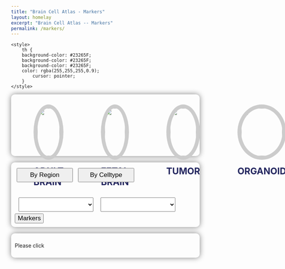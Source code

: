 ```yaml
---
title: "Brain Cell Atlas - Markers"
layout: homelay
excerpt: "Brain Cell Atlas -- Markers"
permalink: /markers/
---
```

<!-- <b>The page is under maintenance</b> -->
<html>
<head>
	<meta http-equiv="Content-type" content="text/html; charset=utf-8">
	<meta name="viewport" content="width=device-width,initial-scale=1,user-scalable=no">
	<link rel="stylesheet" type="text/css" href="https://cdn.datatables.net/1.12.1/css/jquery.dataTables.min.css">
	<link rel="stylesheet" type="text/css" href="https://cdn.datatables.net/buttons/2.2.3/css/buttons.dataTables.min.css">
</head>
<body>
  <script type="text/javascript"  src="https://code.jquery.com/jquery-3.5.1.js"></script>
	<script type="text/javascript"  src="https://cdn.datatables.net/1.12.1/js/jquery.dataTables.min.js"></script>
	<script type="text/javascript"  src="https://cdn.datatables.net/buttons/2.2.3/js/dataTables.buttons.min.js"></script>
	<script type="text/javascript"  src="https://cdnjs.cloudflare.com/ajax/libs/jszip/3.1.3/jszip.min.js"></script>
	<script type="text/javascript"  src="https://cdnjs.cloudflare.com/ajax/libs/pdfmake/0.1.53/pdfmake.min.js"></script>
	<script type="text/javascript"  src="https://cdnjs.cloudflare.com/ajax/libs/pdfmake/0.1.53/vfs_fonts.js"></script>
	<script type="text/javascript" src="https://cdn.datatables.net/buttons/2.2.3/js/buttons.html5.min.js"></script>
	<script type="text/javascript"  src="https://cdn.datatables.net/buttons/2.2.3/js/buttons.print.min.js"></script>

    <style>
		th {
        background-color: #23265F;
        background-color: #23265F;
        background-color: #23265F;
        color: rgba(255,255,255,0.9);
		    cursor: pointer;
        }
	</style>

<div class="container">
<!--b style="font-size: 24px;">
ATLAS
</b-->
<!--div class="shadow p-3 mb-5 bg-white rounded row"-->
<br/>
<div class="row" style="display: flex; justify-content: space-between;"> <!-- 两端对齐-->
<div class="col-lg-3 text-center custom-column">
<div class="img-circle card photo-card card-clickable" onclick="handleClick('Adult',this)">
<img src="{{ site.url }}{{ site.baseurl }}/images/homePage/adult-brain.png" class="rounded-circle" />
</div>
<div>
<p class="text-center" style="margin-top: 16px;">
<b style="font-size: 24px; color: #23265F;">
ADULT BRAIN
</b>
</p>
</div>
</div>

<div class="col-lg-3 text-center custom-column">
<div class="img-circle card photo-card card-clickable" onclick="handleClick('Fetal',this)">
<img src="{{ site.url }}{{ site.baseurl }}/images/homePage/fetal-brain.png" class="rounded-circle" />
</div>
<div>
<p class="text-center" style="margin-top: 16px;">
<b style="font-size: 24px; color: #23265F;">
FETAL BRAIN
</b>
</p>
</div>
</div>


<div class="col-lg-3 text-center custom-column">
<div class="img-circle card photo-card card-clickable" onclick="handleClick('Tumour',this)">
<img src="{{ site.url }}{{ site.baseurl }}/images/homePage/tumour-brain.png" class="rounded-circle" />
</div>
<div>
<p class="text-center" style="margin-top: 16px;">
<b style="font-size: 24px; color: #23265F;">
TUMOR
</b>
</p>
</div>
</div>

<div class="col-lg-3 text-center custom-column">
<div class="img-circle card photo-card card-clickable" onclick="handleClick('Organoid',this)">
<img src="{{ site.url }}{{ site.baseurl }}/images/homePage/drganoid-brain.png" class="rounded-circle" />
</div>
<div>
<p class="text-center" style="margin-top: 16px;">
<b style="font-size: 24px; color: #23265F;">
ORGANOID
</b>
</p>
</div>
</div>


<!--div class="col-lg-3 text-center">
<div class="img-circle card photo-card card-clickable" onclick="handleClick('Tumour',this)">
<img src="{{ site.url }}{{ site.baseurl }}/images/homePage/airway.png" class="rounded-circle" />
</div>
<div>
<p class="text-center" style="margin-top: 16px;">
<b style="font-size: 24px;">
ORGANOID
</b>
</p>
</div>
</div-->

</div>
</div>
<br/>
<div class="container">
  <button id="buttonA" onclick="changeOrder('A')">By Region</button>
  <button id="buttonB" onclick="changeOrder('B')">By Celltype</button>
  <br/>
  <br/>
  <p id="sentence"></p>
  <select id="selectBox1" style="width: 200px; margin: 0 10px" onchange="handleSelectChange()"></select>
  <select id="selectBox2" style="width: 200px; margin: 5px" onchange="handleSelectChange()"></select>
  <!-- <button type="button" class="btn btn-primary btn-sm" onclick="toggleContent();displaySelectedImage();displaySelectedTable();">Markers</button> -->
  <button type="button" class="btn btn-primary btn-sm" style="text-transform: capitalize;" onclick="toggleContent();displaySelectedImage();displaySelectedTable();">Markers</button>
</div>
<br/>
<div id="contentContainer" style="display: none;">
<div class="container">
<div class="image-container">
Volcano Plot
<img id="selectedImage" src="" alt="Selected Image">
</div>
</div>
<br/>
<div class="container">
<div id="csvTableContainer" style="max-height: 500px; overflow-y: auto;"></div>
</div>
</div>
<script>
jQuery( document ).ready(function( $ ) {
        $(document).ready( function () {
        $.noConflict();
        var table = $('#mytable').DataTable();
        });
})
</script>

<div class="container">
<p id="clickMessageContainer" style="display: block;">Please click</p>
</div>


<!-- <div class="container">
<table id="myTable" class="display table table-striped table-bordered" cellspacing="0" width="100%">
<thead>
  <tr>
    <th>Year</th>
    <th>Author</th>
    <th>Title</th>
    <th>Ribozyme name</th>
    <th>Description</th>
    <th>Journal</th>
  </tr>
</thead>
<tbody>
  <tr>
    <td>2004</td>
    <td>Adams, P. L., M. R. Stahley, A. B. Kosek, J. Wang and S. A. Strobel </td>
    <td>Crystal structure of a self-splicing group I intron with both exons.</td>
    <td><a href="https://www.ribocentre.org/docs/groupI.html"  target="_blank" ><b> Group I self-splicing intron</b></a></td>
    <td>Crystal structure of <em>Azoarcus</em> group I intron with both exons</td>
    <td ><a href="https://www.ncbi.nlm.nih.gov/pubmed/15175762"  target="_blank" ><b> Nature 430 (6995): 45-50.</b></a></td>
  </tr>
  <tr>
    <td>1989</td>
    <td>Flor, P. J., J. B. Flanegan and T. R. Cech </td>
    <td>A conserved base pair within helix P4 of the <em>Tetrahymena</em> ribozyme helps to form the tertiary structure required for self-splicing.</td>
    <td><a href="https://www.ribocentre.org/docs/groupI.html"  target="_blank" ><b> Group I self-splicing intron</b></a></td>
    <td>The conserved base pair C109-G212 in P4 contributes to the tertiary structure required for self-splicing</td>
    <td ><a href="https://www.ncbi.nlm.nih.gov/pubmed/2684642"  target="_blank" ><b> EMBO J 8 (11): 3391-9.</b></a></td>
  </tr>
  <tr>
    <td>1982</td>
    <td>Kruger, K., P. J. Grabowski, A. J. Zaug, J. Sands, D. E. Gottschling and T. R. Cech </td>
    <td>Self-splicing RNA: autoexcision and autocyclization of the ribosomal RNA intervening sequence of <em>Tetrahymena</em>.</td>
    <td><a href="https://www.ribocentre.org/docs/groupI.html"  target="_blank" ><b> Group I self-splicing intron</b></a></td>
    <td>Discovery</td>
    <td ><a href="https://www.ncbi.nlm.nih.gov/pubmed/6297754"  target="_blank" ><b> Cell 31 (1): 147-57.</b></a></td>
  </tr>
  <tr>
    <td>1982</td>
    <td>Davies, R. W., R. B. Waring, J. A. Ray, T. A. Brown and C. Scazzocchio </td>
    <td>Making ends meet: a model for RNA splicing in fungal mitochondria.</td>
    <td><a href="https://www.ribocentre.org/docs/groupI.html"  target="_blank" ><b> Group I self-splicing intron</b></a></td>
    <td>Determination of shared secondary structure</td>
    <td ><a href="https://www.ncbi.nlm.nih.gov/pubmed/6757759"  target="_blank" ><b> Nature 300 (5894): 719-24.</b></a></td>
  </tr>
  <tr>
    <td>1986</td>
    <td>Zaug, A. J. and T. R. Cech </td>
    <td>The intervening sequence RNA of <em>Tetrahymena</em> is an enzyme.</td>
    <td><a href="https://www.ribocentre.org/docs/groupI.html"  target="_blank" ><b> Group I self-splicing intron</b></a></td>
    <td>The intervening sequence RNA of <em>Tetrahymena</em> is an enzyme</td>
    <td ><a href="https://www.ncbi.nlm.nih.gov/pubmed/3941911"  target="_blank" ><b> Science 231 (4737): 470-5.</b></a></td>
  </tr>
  <tr>
    <td>1988</td>
    <td>Price, J. V. and T. R. Cech </td>
    <td>Determinants of the 3' splice site for self-splicing of the <em>Tetrahymena</em> pre-rRNA.</td>
    <td><a href="https://www.ribocentre.org/docs/groupI.html"  target="_blank" ><b> Group I self-splicing intron</b></a></td>
    <td>ωG is closely related to the choice of 3' splice site</td>
    <td ><a href="https://www.ncbi.nlm.nih.gov/pubmed/3209068"  target="_blank" ><b> Genes Dev 2 (11): 1439-47.</b></a></td>
  </tr>
  <tr>
    <td>1990</td>
    <td>Michel, F. and E. Westhof </td>
    <td>Modelling of the three-dimensional architecture of group I catalytic introns based on comparative sequence analysis.</td>
    <td><a href="https://www.ribocentre.org/docs/groupI.html"  target="_blank" ><b> Group I self-splicing intron</b></a></td>
    <td>3D models of  group I intron based on comparative sequence analysis</td>
    <td ><a href="https://www.ncbi.nlm.nih.gov/pubmed/2258934"  target="_blank" ><b> J Mol Biol 216 (3): 585-610.</b></a></td>
  </tr>
  <tr>
    <td>1996</td>
    <td>Cate, J. H., A. R. Gooding, E. Podell, K. Zhou, B. L. Golden, C. E. Kundrot, T. R. Cech and J. A. Doudna </td>
    <td>Crystal structure of a group I ribozyme domain: principles of RNA packing.</td>
    <td><a href="https://www.ribocentre.org/docs/groupI.html"  target="_blank" ><b> Group I self-splicing intron</b></a></td>
    <td>Crystal structure of <em>Tetrahymena</em> P4-P6 domain</td>
    <td ><a href="https://www.ncbi.nlm.nih.gov/pubmed/8781224"  target="_blank" ><b> Science 273 (5282): 1678-85.</b></a></td>
  </tr>
</tbody>
</table>
 -->
<style>
    .custom-column {
        margin: 0 50px; /* 设置列之间的间距 */
    }
</style>
<style>
  #csvTableContainer {
    max-height: 500px;
    overflow-y: auto;
  }

  /* 将表格头部固定 */
  #csvTableContainer thead {
    position: sticky;
    top: 0;
    background-color: white;
  }
</style>







<style>
   /* 设置固定宽度 */
  #selectBox1, #selectBox2 {
    width: 400px; /* 这里可以根据需要调整宽度 */
    height: 38px
  }
  .active {
    background-color: #23265F; 
    color: white;
  }
  .image-container {
    max-width: 100%;
    max-height: 100%;
    background-color: none;
    justify-content: center;
    align-items: center;
    box-shadow: none;
  }
  
  .image-container img {
    width: 100%;
    height: 100%;
    object-fit: contain;
  }
/*   .table-container {
    max-height: 500px; 
    overflow-y: auto;
  } */
</style>
<script type="text/javascript"  src="https://code.jquery.com/jquery-3.5.1.js"></script>
<script type="text/javascript"  src="https://cdn.datatables.net/1.12.1/js/jquery.dataTables.min.js"></script>
<script type="text/javascript"  src="https://cdn.datatables.net/buttons/2.2.3/js/dataTables.buttons.min.js"></script>
<script type="text/javascript"  src="https://cdnjs.cloudflare.com/ajax/libs/jszip/3.1.3/jszip.min.js"></script>
<script type="text/javascript"  src="https://cdnjs.cloudflare.com/ajax/libs/pdfmake/0.1.53/pdfmake.min.js"></script>
<script type="text/javascript"  src="https://cdnjs.cloudflare.com/ajax/libs/pdfmake/0.1.53/vfs_fonts.js"></script>
<script type="text/javascript" src="https://cdn.datatables.net/buttons/2.2.3/js/buttons.html5.min.js"></script>
<script type="text/javascript"  src="https://cdn.datatables.net/buttons/2.2.3/js/buttons.print.min.js"></script>
<script>
  var selectedImageId = null;
  var selectedOptions = [];
  var selectedButton = null;
  var selectBox1 = document.getElementById('selectBox1');
  var selectBox2 = document.getElementById('selectBox2');
  var originalOrder = true;
  var clickedCard = null;
  // document.addEventListener('DOMContentLoaded', function() {
  //   var adultButton = document.querySelector('.col-lg-3:nth-child(1) .card-clickable');
  //   adultButton.click();
  // });
  function handleClick(imageId,card) {
    if (clickedCard !== null) {
    clickedCard.classList.remove("clicked");
  }
    card.classList.add("clicked");
    clickedCard = card;
    selectedImageId = imageId;
    selectedOptions = [];
    fetch('{{ site.url }}{{ site.baseurl }}/js/genepage/RegionDEG.json')
      .then(response => response.json())
      .then(data => {
        var options = data[imageId];
        updateSelectBoxOptions('selectBox1', options);
        handleSelectChange(); // 确保选中第一个选项
      })
      .catch(error => {
        console.error('Error:', error);
      });
    fetch('{{ site.url }}{{ site.baseurl }}/js/genepage/CellTypeDEG.json')
      .then(response => response.json())
      .then(data => {
        var options = data[imageId];
        updateSelectBoxOptions('selectBox2', options);
        handleSelectChange(); // 确保选中第一个选项
      })
      .catch(error => {
        console.error('Error:', error);
      });
      // resetDisplay();
      displaySelectedImage()
  }
  function handleSelectChange() {
    var selectBox1 = document.getElementById('selectBox1');
    var selectBox2 = document.getElementById('selectBox2');
    var option1 = selectBox1.options[selectBox1.selectedIndex].value;
    var option2 = selectBox2.options[selectBox2.selectedIndex].value;
    selectedOptions = [option1, option2];
    resetDisplay();
    displaySelectedImage();
  }
  function resetDisplay() {
      var contentContainer = document.getElementById('contentContainer');
      var clickMessageContainer = document.getElementById('clickMessageContainer');
      contentContainer.style.display = 'none';
      clickMessageContainer.style.display = 'block';
    }
function displaySelectedImage() {
  if (selectedImageId !== null && selectedOptions.length === 2) {
    var imageName;
    if (selectedButton === 'A') {
      imageName = selectedImageId + '_' + encodeURIComponent(selectedOptions[0]) + '_' + encodeURIComponent(selectedOptions[1]) + '.png';
    var imagePath = 'https://data.braincellatlas.org/volcano/VolcanoByRegion/' + imageName;
    } else if (selectedButton === 'B') {
      imageName = selectedImageId + '_' + encodeURIComponent(selectedOptions[0]) + '_' + encodeURIComponent(selectedOptions[1]) + '.png';
    var imagePath = 'https://data.braincellatlas.org/volcano/VolcanoByCellType/' + imageName;
    }
    console.log('Image path:', imagePath); // 调试信息
    /* var imagePath = '{{ site.url }}{{ site.baseurl }}/images/markerPage/volcano/' + imageName; */
    // 在此处显示照片，例如：
    var imageElement = document.getElementById('selectedImage');
    imageElement.src = imagePath;
    imageElement.style.width = '500px';  // 设置宽度
    imageElement.style.height = 'auto';  // 高度自动调整
    // 设置图片居中
    imageElement.style.display = 'block';
    imageElement.style.margin = '0 auto';
    console.log('Selected Image:', imagePath);
  } else {
    console.log('Please select an image and options.');
  }
}
// function sortTable(columnIndex) {
//     var table = document.getElementById("your-table-id"); // 替换为你的表格的ID
//     var rows = Array.from(table.rows).slice(1); // 去掉表头，获取行数组 
//     // 根据指定的列索引进行排序
//     rows.sort(function(rowA, rowB) {
//         var cellA = rowA.cells[columnIndex].textContent.trim();
//         var cellB = rowB.cells[columnIndex].textContent.trim();
//         return cellA.localeCompare(cellB, "zh");
//     });
//     // 将排序后的行重新添加到表格中
//     rows.forEach(function(row) {
//         table.appendChild(row);
//     });
// }
// jQuery( document ).ready(function( $ ) {
//         $(document).ready( function () {
//         $.noConflict();
//         var table = $('#mytable').DataTable();
//         });
// })
function displaySelectedTable() {
  if (selectedImageId !== null && selectedOptions.length === 2) {
    var tableName;
    var tablePath;
    if (selectedButton === 'A') {
      tableName = selectedImageId + '_' + encodeURIComponent(selectedOptions[0]) + '_' + encodeURIComponent(selectedOptions[1]) + '_cell_type.csv';
      tablePath = 'https://data.braincellatlas.org/markersByRegion/' + tableName;
    } else if (selectedButton === 'B') {
      tableName = selectedImageId + '_' + encodeURIComponent(selectedOptions[0]) + '_' + encodeURIComponent(selectedOptions[1]) + '_celltype.csv';
      tablePath = 'https://data.braincellatlas.org/markersByCellType/' + tableName;
    } else {
      console.log('Please select an image and options.');
      return; // 结束函数的执行
    }
    console.log('Table Path:', tablePath);
    var xhr = new XMLHttpRequest();
    xhr.open('GET', tablePath, true);
    xhr.onreadystatechange = function() {
      if (xhr.readyState === 4 && xhr.status === 200) {
        var csvData = xhr.responseText;
        console.log('CSV Data:', csvData);
        var tableContainer = document.getElementById('csvTableContainer');
        // 解析 CSV 数据
        var rows = csvData.split('\n');
        var tableHtml = '<table id="mytable" class="mytable table table-striped table-bordered" cellspacing="0" width="100%">';
        var headerHtml = `<thead>
        <tr>
            <th>genes</th>
            <th>avg_log2FC</th>
            <th>p_val</th>
            <th>p_val_adj</th>
            <th>pct.1</th>
            <th>pct.2</th>
        </tr>
        </thead>
        <tbody>`;
        tableHtml += headerHtml;
        for (var i = 1; i < rows.length; i++) {
          var cells = rows[i].split(',');
          tableHtml += '<tr>';
          for (var j = 0; j < cells.length; j++) {
              // 去掉每个单元格内容的引号
              var cellContent = cells[j].replace(/^"(.*)"$/, '$1');
              tableHtml += '<td>' + cellContent + '</td>';
          }
          tableHtml += '</tr>';
        }
        tableHtml += `</tbody>
        </table>`;
        tableContainer.innerHTML = tableHtml;
        // 初始化表格并按第二列排序
        initializeDataTable();
      }
    };
    xhr.send();
  } else {
    console.log('Please select an image and options.');
  }
}
jQuery( document ).ready(function( $ ) {
        $(document).ready( function () {
        $.noConflict();
        var table = $('#mytable').DataTable();
        });
})
function initializeDataTable() {
  jQuery(document).ready(function($) {
    $.noConflict();
    $('#mytable').DataTable({
      "order": [[1, "asc"]] // 默认按第二列（索引1）升序排序
    });
  });
}
function updateSelectBoxOptions(selectBoxId, options) {
    var selectBox = document.getElementById(selectBoxId);
    selectBox.innerHTML = generateOptionsHtml(options);
    if (options.length > 0) {
        selectBox.value = options[0]; // 默认选中第一个选项
    }
  }
  function generateOptionsHtml(options) {
    var optionsHtml = '';
    for (var i = 0; i < options.length; i++) {
      optionsHtml += '<option value="' + options[i] + '">' + options[i] + '</option>';
    }
    return optionsHtml;
  }
document.addEventListener('DOMContentLoaded', function() {
    var buttonA = document.getElementById('buttonA');
    var buttonB = document.getElementById('buttonB');
    buttonA.click();
    // 设置按钮 A 为选中状态
    buttonA.classList.add('active');
    buttonB.classList.remove('active');
  });
  var activeButton = null;
  function changeOrder(button) {
    var sentenceElement = document.getElementById("sentence");
    var buttonA = document.getElementById('buttonA');
    var buttonB = document.getElementById('buttonB');
    if (button === 'A') {
      buttonA.classList.add('active');
      buttonB.classList.remove('active');
      activeButton = buttonA;
      sentenceElement.innerHTML = 'Search for <b>differentially expressed genes (DEG)</b> of selected cell type compared to others in the selected respiratory system region.';
      selectedButton = button;
      originalOrder = true;
      resetSelectBoxes();
    } else if (button === 'B') {
      buttonA.classList.remove('active');
      buttonB.classList.add('active');
      activeButton = buttonB;
      sentenceElement.innerHTML = 'Search for <b>differentially expressed genes (DEG)</b> of selected respiratory system region compared to others in the selected cell type.';
      selectedButton = button;
      originalOrder = false;
      resetSelectBoxes();
      resetDisplay();
    }
 }   
  function resetSelectBoxes() {
    if (originalOrder) {
      selectBox1.parentNode.insertBefore(selectBox1, selectBox2);
    } else {
      selectBox2.parentNode.insertBefore(selectBox2, selectBox1);
    }
  }
  function toggleContent() {
    var contentContainer = document.getElementById('contentContainer');
    var clickMessageContainer = document.getElementById('clickMessageContainer');
    if (contentContainer.style.display === 'none') {
      contentContainer.style.display = 'block';
      clickMessageContainer.style.display = 'none';
    } else {
      contentContainer.style.display = 'none';
      clickMessageContainer.style.display = 'block';
    }
  }


</script>

<script>
  $(document).ready( function () {
    $.noConflict();
    var table = $('#mytable').DataTable();
} );
</script>

<script>
function showImage0(photoName) {
    var photoElement = document.getElementById('photo');
    photoElement.src = photoName;
    photoElement.alt = photoName;
  }
</script>
<style>
  .image-container {
    max-width: 100%;
    max-height: 100%;
    background-color: none;
    justify-content: center;
    align-items: center;
    box-shadow: none;
  }
  
  .image-container img {
    width: 100%;
    height: 100%;
    object-fit: contain;
  }
  .container {
  /* background-color: #f0f0f0; */ /* 设置背景颜色为您想要的颜色值 */
  box-shadow: 0 0 15px grey;
  border-radius: 10px; /* 设置边框圆角的半径，可以根据需要进行调整 */
  padding: 10px; /* 可选：添加内边距以增加内容与边框之间的间距 */
}
  #buttonA, #buttonB {
      font-size: 17px; /* Increase font size */
      /* padding: 15px 30px; /* Increase padding */
      margin: 5px; /*Add some margin*/
      width: 150px; /*Set button width  */
      height: 38px; /* Set button height */
      /* cursor: pointer;
      border: none;
      background-color: #23265F; /* Change background color */
      /* color: white; Change text color */
      /* border-radius: 5px; Add border radius  */
    }
    /* #buttonA:hover, #buttonB:hover {
      background-color: #23265F; Change background color on hover */
    /* } */
</style>
<style>
    .photo-card {
/*         width: 200px;
        height: 200px; */
        border: 10px solid #ccc; 
        overflow: hidden;
        border-radius: 50%;
        position: relative;
        background-size: cover;
 /*        display: flex;  
        justify-content: right; /* 水平居中对齐 */
        /* align-items: right;  */
    }
    .photo-card:hover img {
        transform: scale(1.1);
    }
    .photo-card img {
        display: block;
        width: 100%;
        height: 100%;
        object-fit: cover;
        transition: transform 0.3s;
    }
    .photo-card.clicked {
        border-color: #23265F;
    }
</style>
</body>
<style>
    .btn-primary {
      font-weight: normal; /* 确保文本不加粗 */
      font-size: 17px;    /* 设置文本字体大小 */
    }
  </style>